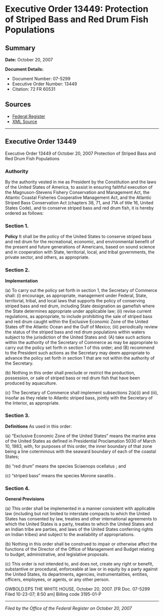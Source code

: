 # Executive Order 13449: Protection of Striped Bass and Red Drum Fish Populations

## Summary

**Date:** October 20, 2007

**Document Details:**
- Document Number: 07-5299
- Executive Order Number: 13449
- Citation: 72 FR 60531

## Sources
- [Federal Register](https://www.federalregister.gov/documents/2007/10/24/07-5299/protection-of-striped-bass-and-red-drum-fish-populations)
- [XML Source](https://www.federalregister.gov/documents/full_text/xml/2007/10/24/07-5299.xml)

---

## Executive Order 13449

Executive Order 13449 of October 20, 2007
Protection of Striped Bass and Red Drum Fish Populations 
### Authority

By the authority vested in me as President by the Constitution and the laws of the United States of America, to assist in ensuring faithful execution of the Magnuson-Stevens Fishery Conservation and Management Act, the Atlantic Coastal Fisheries Cooperative Management Act, and the Atlantic Striped Bass Conservation Act (chapters 38, 71, and 71A of title 16, United States Code), and to conserve striped bass and red drum fish, it is hereby ordered as follows: 
### Section 1.

**Policy**
 It shall be the policy of the United States to conserve striped bass and red drum for the recreational, economic, and environmental benefit of the present and future generations of Americans, based on sound science and in cooperation with State, territorial, local, and tribal governments, the private sector, and others, as appropriate. 
### Section 2.

**Implementation**

(a) To carry out the policy set forth in section 1, the Secretary of Commerce shall: 
    (i) encourage, as appropriate, management under Federal, State, territorial, tribal, and local laws that supports the policy of conserving striped bass and red drum, including State designation as gamefish where the State determines appropriate under applicable law; 
    (ii) revise current regulations, as appropriate, to include prohibiting the sale of striped bass and red drum caught within the Exclusive Economic Zone of the United States off the Atlantic Ocean and the Gulf of Mexico; 
    (iii) periodically review the status of the striped bass and red drum populations within waters subject to the jurisdiction of the United States and: 
(A) take such actions within the authority of the Secretary of Commerce as may be appropriate to carry out the policy set forth in section 1 of this order; and 
(B) recommend to the President such actions as the Secretary may deem appropriate to advance the policy set forth in section 1 that are not within the authority of the Secretary. 

(b) Nothing in this order shall preclude or restrict the production, possession, or sale of striped bass or red drum fish that have been produced by aquaculture. 

(c) The Secretary of Commerce shall implement subsections 2(a)(i) and (iii), insofar as they relate to Atlantic striped bass, jointly with the Secretary of the Interior, as appropriate. 
### Section 3.

**Definitions**
 As used in this order: 

(a) “Exclusive Economic Zone of the United States” means the marine area of the United States as defined in Presidential Proclamation 5030 of March 10, 1983, with, for purposes of this order, the inner boundary of that zone being a line coterminous with the seaward boundary of each of the coastal States; 

(b) “red drum” means the species 
Sciaenops ocellatus
; and 

(c) “striped bass” means the species 
Morone saxatilis
. 
### Section 4.

**General Provisions**

(a) This order shall be implemented in a manner consistent with applicable law (including but not limited to interstate compacts to which the United States has consented by law, treaties and other international agreements to which the United States is a party, treaties to which the United States and an Indian tribe are parties, and laws of the United States conferring rights on Indian tribes) and subject to the availability of appropriations. 

(b) Nothing in this order shall be construed to impair or otherwise affect the functions of the Director of the Office of Management and Budget relating to budget, administrative, and legislative proposals. 

(c) This order is not intended to, and does not, create any right or benefit, substantive or procedural, enforceable at law or in equity by a party against the United States, its departments, agencies, instrumentalities, entities, officers, employees, or agents, or any other person.

GWBOLD.EPS
THE WHITE HOUSE,
October 20, 2007.
[FR Doc. 07-5299
Filed 10-23-07; 8:50 am]
Billing code 3195-01-P

---

*Filed by the Office of the Federal Register on October 20, 2007*
